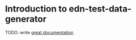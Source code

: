 # Introduction to edn-test-data-generator

TODO: write [great documentation](http://jacobian.org/writing/great-documentation/what-to-write/)
